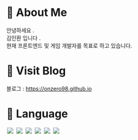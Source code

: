 # 📁 About Me

안녕하세요 .   
김인환 입니다 .   
현재 프론트엔드 및 게임 개발자를 목표로 하고 있습니다.   

# 📁 Visit Blog

블로그 : <https://onzero98.github.io>

# 📁 Language
<img src = "https://img.shields.io/badge/-C %23%20-black?style=for-the-badge&logo=C%20Sharp" style="height : auto; margin-left : 2px; margin-right : 2px;"/> <img src = "https://img.shields.io/badge/-python-black?style=for-the-badge&logo=Python" style="height : auto; margin-left : 2px; margin-right : 2px;"/> <img src = "https://img.shields.io/badge/-JAVA-black?style=for-the-badge&logo=JAVA" style="height : auto; margin-left : 2px; margin-right : 2px;"/>  <img src = "https://img.shields.io/badge/-JavaScript-black?style=for-the-badge&logo=javascript" style="height : auto; margin-left : 2px; margin-right : 2px;"/> <img src = "https://img.shields.io/badge/-HTML-black?style=for-the-badge&logo=html5" style="height : auto; margin-left : 2px; margin-right : 2px;"/> <img src = "https://img.shields.io/badge/-CSS-black?style=for-the-badge&logo=css3" style="height : auto; margin-left : 2px; margin-right : 2px;"/>
